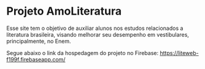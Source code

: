 # Projeto AmoLiteratura
Esse site tem o objetivo de auxiliar alunos nos estudos relacionados a literatura brasileira, visando melhorar seu desempenho em vestibulares, principalmente, no Enem.

Segue abaixo o link da hospedagem do projeto no Firebase:
https://liteweb-f199f.firebaseapp.com/
